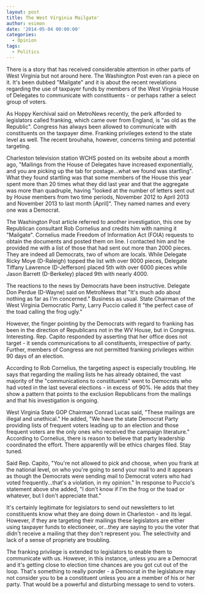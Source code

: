 ```yaml
---
layout: post
title: The West Virginia Mailgate'
author: esimon
date: '2014-05-04 00:00:00'
categories:
  - Opinion
tags:
  - Politics
---
```

There is a story that has received considerable attention in other parts of West Virginia but not around here. The Washington Post even ran a piece on it. It's been dubbed "Mailgate" and it is about the recent revelations regarding the use of taxpayer funds by members of the West Virginia House of Delegates to communicate with constituents - or perhaps rather a select group of voters. 

As Hoppy Kerchival said on MetroNews recently, the perk afforded to legislators called franking, which came over from England, is "as old as the Republic". Congress has always been allowed to communicate with constituents on the taxpayer dime. Franking privileges extend to the state level as well. The recent brouhaha, however, concerns timing and potential targeting. 

Charleston television station WCHS posted on its website about a month ago, "Mailings from the House of Delegates have increased exponentially, and you are picking up the tab for postage...what we found was startling". What they found startling was that some members of the House this year spent more than 20 times what they did last year and that the aggregate was more than quadruple, having "looked at the number of letters sent out by House members from two time periods, November 2012 to April 2013 and November 2013 to last month [April]". They named names and every one was a Democrat. 

The Washington Post article referred to another investigation, this one by Republican consultant Rob Cornelius and credits him with naming it "Mailgate". Cornelius made Freedom of Information Act (FOIA) requests to obtain the documents and posted them on line. I contacted him and he provided me with a list of those that had sent out more than 2000 pieces. They are indeed all Democrats, two of whom are locals. While Delegate Ricky Moye (D-Raleigh) topped the list with over 9000 pieces, Delegate Tiffany Lawrence (D-Jefferson) placed 5th with over 6000 pieces while Jason Barrett (D-Berkeley) placed 9th with nearly 4000. 

The reactions to the news by Democrats have been instructive. Delegate Don Perdue (D-Wayne) said on MetroNews that "It's much ado about nothing as far as I'm concerned." Business as usual. State Chairman of the West Virginia Democratic Party, Larry Puccio called it "the perfect case of the toad calling the frog ugly." 

However, the finger pointing by the Democrats with regard to franking has been in the direction of Republicans not in the WV House, but in Congress. Interesting. Rep. Capito responded by asserting that her office does not target - it sends communications to all constituents, irrespective of party. Further, members of Congress are not permitted franking privileges within 90 days of an election. 

According to Rob Cornelius, the targeting aspect is especially troubling. He says that regarding the mailing lists he has already obtained, the vast majority of the "communications to constituents" went to Democrats who had voted in the last several elections - in excess of 90%. He adds that they show a pattern that points to the exclusion Republicans from the mailings and that his investigation is ongoing. 

West Virginia State GOP Chairman Conrad Lucas said, "These mailings are illegal and unethical." He added, "We have the state Democrat Party providing lists of frequent voters leading up to an election and those frequent voters are the only ones who received the campaign literature." According to Cornelius, there is reason to believe that party leadership coordinated the effort. There apparently will be ethics charges filed. Stay tuned. 

Said Rep. Capito, "You're not allowed to pick and choose, when you frank at the national level, on who you're going to send your mail to and it appears as though the Democrats were sending mail to Democrat voters who had voted frequently...that's a violation, in my opinion." In response to Puccio's statement above she added, "I don't know if I'm the frog or the toad or whatever, but I don't appreciate that."

It's certainly legitimate for legislators to send out newsletters to let constituents know what they are doing down in Charleston - and its legal. However, if they are targeting their mailings these legislators are either using taxpayer funds to electioneer, or...they are saying to you the voter that didn't receive a mailing that they don't represent you. The selectivity and lack of a sense of propriety are troubling. 

The franking privilege is extended to legislators to enable them to communicate with us. However, in this instance, unless you are a Democrat and it's getting close to election time chances are you got cut out of the loop. That's something to really ponder - a Democrat in the legislature may not consider you to be a constituent unless you are a member of his or her party. That would be a powerful and disturbing message to send to voters.

